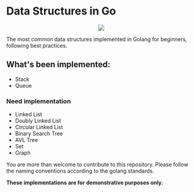 # Data Structures in Go

<div align="center"><img src="https://slackmojis.com/emojis/291-golang/download"></div>

The most common data structures implemented in Golang for beginners, following best practices.

## What's been implemented:

* Stack
* Queue

### Need implementation
* Linked List
* Doubly Linked List
* Circular Linked List
* Binary Search Tree
* AVL Tree
* Set
* Graph

You are more than welcome to contribute to this repository. Please follow the naming conventions according to the golang standards. 

<strong>These implementations are for demonstrative purposes only.</strong> 
